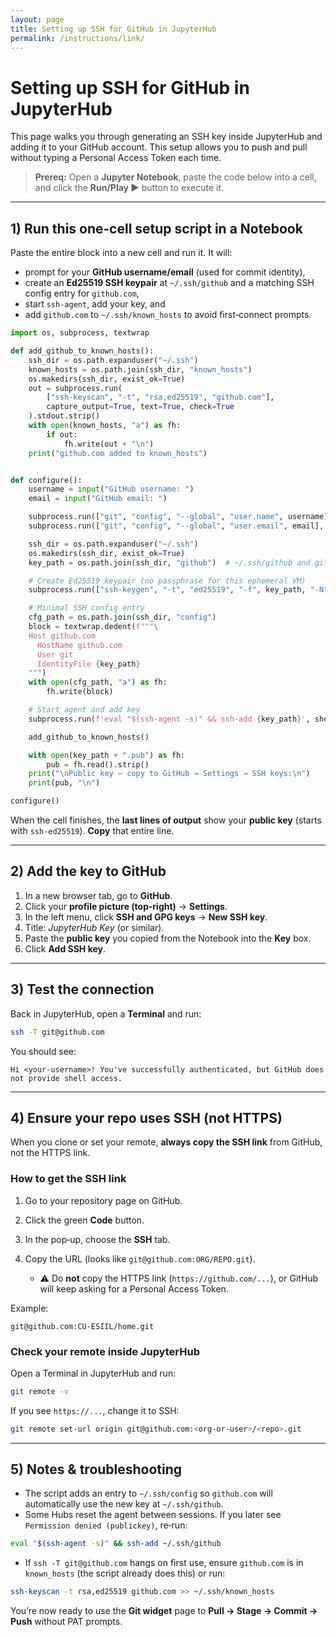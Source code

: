 ```yaml
---
layout: page
title: Setting up SSH for GitHub in JupyterHub
permalink: /instructions/link/
---
```


# Setting up SSH for GitHub in JupyterHub

This page walks you through generating an SSH key inside JupyterHub and adding it to your GitHub account. This setup allows you to push and pull without typing a Personal Access Token each time.

> **Prereq:** Open a **Jupyter Notebook**, paste the code below into a cell, and click the **Run/Play ▶️** button to execute it.

---

## 1) Run this one‑cell setup script in a Notebook

Paste the entire block into a new cell and run it. It will:

* prompt for your **GitHub username/email** (used for commit identity),
* create an **Ed25519 SSH keypair** at `~/.ssh/github` and a matching SSH config entry for `github.com`,
* start `ssh-agent`, add your key, and
* add `github.com` to `~/.ssh/known_hosts` to avoid first‑connect prompts.

```python
import os, subprocess, textwrap

def add_github_to_known_hosts():
    ssh_dir = os.path.expanduser("~/.ssh")
    known_hosts = os.path.join(ssh_dir, "known_hosts")
    os.makedirs(ssh_dir, exist_ok=True)
    out = subprocess.run(
        ["ssh-keyscan", "-t", "rsa,ed25519", "github.com"],
        capture_output=True, text=True, check=True
    ).stdout.strip()
    with open(known_hosts, "a") as fh:
        if out:
            fh.write(out + "\n")
    print("github.com added to known_hosts")


def configure():
    username = input("GitHub username: ")
    email = input("GitHub email: ")

    subprocess.run(["git", "config", "--global", "user.name", username], check=True)
    subprocess.run(["git", "config", "--global", "user.email", email], check=True)

    ssh_dir = os.path.expanduser("~/.ssh")
    os.makedirs(ssh_dir, exist_ok=True)
    key_path = os.path.join(ssh_dir, "github")  # ~/.ssh/github and github.pub

    # Create Ed25519 keypair (no passphrase for this ephemeral VM)
    subprocess.run(["ssh-keygen", "-t", "ed25519", "-f", key_path, "-N", ""], check=True)

    # Minimal SSH config entry
    cfg_path = os.path.join(ssh_dir, "config")
    block = textwrap.dedent(f"""\
    Host github.com
      HostName github.com
      User git
      IdentityFile {key_path}
    """)
    with open(cfg_path, "a") as fh:
        fh.write(block)

    # Start agent and add key
    subprocess.run(f'eval "$(ssh-agent -s)" && ssh-add {key_path}', shell=True, check=True)

    add_github_to_known_hosts()

    with open(key_path + ".pub") as fh:
        pub = fh.read().strip()
    print("\nPublic key — copy to GitHub → Settings → SSH keys:\n")
    print(pub, "\n")

configure()
```

When the cell finishes, the **last lines of output** show your **public key** (starts with `ssh-ed25519`). **Copy** that entire line.

---

## 2) Add the key to GitHub

1. In a new browser tab, go to **GitHub**.
2. Click your **profile picture (top‑right)** → **Settings**.
3. In the left menu, click **SSH and GPG keys** → **New SSH key**.
4. Title: *JupyterHub Key* (or similar).
5. Paste the **public key** you copied from the Notebook into the **Key** box.
6. Click **Add SSH key**.

---

## 3) Test the connection

Back in JupyterHub, open a **Terminal** and run:

```bash
ssh -T git@github.com
```

You should see:

```
Hi <your-username>! You've successfully authenticated, but GitHub does not provide shell access.
```

---

## 4) Ensure your repo uses SSH (not HTTPS)

When you clone or set your remote, **always copy the SSH link** from GitHub, not the HTTPS link.

### How to get the SSH link

1. Go to your repository page on GitHub.
2. Click the green **Code** button.
3. In the pop‑up, choose the **SSH** tab.
4. Copy the URL (looks like `git@github.com:ORG/REPO.git`).

   * ⚠️ Do **not** copy the HTTPS link (`https://github.com/...`), or GitHub will keep asking for a Personal Access Token.

Example:

```
git@github.com:CU-ESIIL/home.git
```

### Check your remote inside JupyterHub

Open a Terminal in JupyterHub and run:

```bash
git remote -v
```

If you see `https://...`, change it to SSH:

```bash
git remote set-url origin git@github.com:<org-or-user>/<repo>.git
```

---

## 5) Notes & troubleshooting

* The script adds an entry to `~/.ssh/config` so `github.com` will automatically use the new key at `~/.ssh/github`.
* Some Hubs reset the agent between sessions. If you later see `Permission denied (publickey)`, re‑run:

```bash
eval "$(ssh-agent -s)" && ssh-add ~/.ssh/github
```

* If `ssh -T git@github.com` hangs on first use, ensure `github.com` is in `known_hosts` (the script already does this) or run:

```bash
ssh-keyscan -t rsa,ed25519 github.com >> ~/.ssh/known_hosts
```

You’re now ready to use the **Git widget** page to **Pull → Stage → Commit → Push** without PAT prompts.
